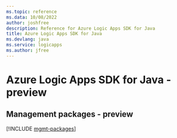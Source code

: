 ```yaml
---
ms.topic: reference
ms.data: 10/08/2022
author: joshfree
description: Reference for Azure Logic Apps SDK for Java
title: Azure Logic Apps SDK for Java
ms.devlang: java
ms.service: logicapps
ms.author: jfree
---
```

# Azure Logic Apps SDK for Java - preview

## Management packages - preview
[!INCLUDE [mgmt-packages](logic-apps-mgmt-index.md)]